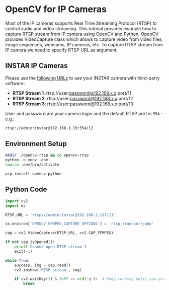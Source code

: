  # OpenCV for IP Cameras
 
Most of the IP cameras supports Real Time Streaming Protocol (RTSP) to control audio and video streaming. This 
tutorial provides example how to capture RTSP stream from IP camera using OpenCV and Python. OpenCV provides 
VideoCapture class which allows to capture video from video files, image sequences, webcams, IP cameras, etc. To 
capture RTSP stream from IP camera we need to specify RTSP URL as argument.

## INSTAR IP Cameras

Please use the [following URLs](https://wiki.instar.com/en/Outdoor_Cameras/IN-9008_HD/Video_Streaming/) to use your INSTAR camera with third-party software:

* __RTSP Stream 1__: rtsp://user:password@192.168.x.x:port/11
* __RTSP Stream 2__: rtsp://user:password@192.168.x.x:port/12
* __RTSP Stream 3__: rtsp://user:password@192.168.x.x:port/13

User and password are your camera login and the default RTSP port is `554` - e.g.:

```bash
rtsp://admin:instar@192.168.1.19:554/12
```

## Environment Setup

```bash
mkdir ./opencv-rtsp && cd opencv-rtsp
python -m venv .env
source .env/bin/activate
```

```bash
pip install opencv-python
```

## Python Code

```python
import cv2
import os

RTSP_URL = 'rtsp://admin:instar@192.168.2.117/11'

os.environ['OPENCV_FFMPEG_CAPTURE_OPTIONS'] = 'rtsp_transport;udp'

cap = cv2.VideoCapture(RTSP_URL, cv2.CAP_FFMPEG)

if not cap.isOpened():
    print('Cannot open RTSP stream')
    exit(-1)

while True:
    success, img = cap.read()
    cv2.imshow('RTSP stream', img)

    if cv2.waitKey(1) & 0xFF == ord('q'):  # Keep running until you press `q`
        break
```



